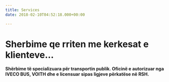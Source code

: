 ```yaml
---
title: Services
date: 2018-02-10T04:52:18.000+00:00

---
```

# Sherbime qe rriten me kerkesat e klienteve...

**Shërbime të specializuara për transportin publik.  Oficinë e autorizuar nga IVECO BUS, VOITH dhe e licensuar sipas ligjeve përkatëse në RSH.**